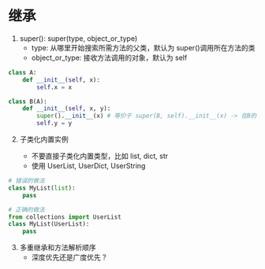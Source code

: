 # 继承

1. super(): super(type, object_or_type)
   - type: 从哪里开始搜索所需方法的父类，默认为 super()调用所在方法的类
   - object_or_type: 接收方法调用的对象，默认为 self

```python
class A:
    def __init__(self, x):
        self.x = x

class B(A):
    def __init__(self, x, y):
        super().__init__(x) # 等价于 super(B, self).__init__(x) -> 在B的父类A中找一个方法，绑定到self上，并调用方法
        self.y = y
```

2. 子类化内置实例

   - 不要直接子类化内置类型，比如 list, dict, str
   - 使用 UserList, UserDict, UserString

```python
# 错误的做法
class MyList(list):
    pass

# 正确的做法
from collections import UserList
class MyList(UserList):
    pass
```

3. 多重继承和方法解析顺序
   - 深度优先还是广度优先？
